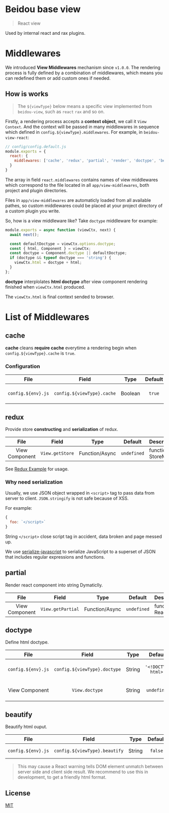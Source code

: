 # Beidou base view

> React view

Used by internal react and rax plugins.

# Middlewares
We introduced **View Middlewares** mechanism since `v1.0.0`. The rendering process is fully defined by a combination of middlewares, which means you can redefined them or add custom ones if needed.

## How is works

> The `${viewType}` below means a specific view implemented from `beidou-view`, such as `react` `rax` and so on.

Firstly, a rendering process accepts a **context object**, we call it `View Context`. And the context will be passed in many middlewares in sequence which defined in `config.${viewType}.middlewares`. For example, in `beidou-view-react`:

```js
// config/config.default.js
module.exports = {
  react: {
    middlewares: ['cache', 'redux', 'partial', 'render', 'doctype', 'beautify'],
  }
}
```

The array in field `react.middlewares` contains names of view middlewares which correspond to the file located in all `app/view-middlewares`, both project and plugin directories.

Files in `app/view-middlewares` are automaticly loaded from all available pathes, so custom middlewares could be placed at your project directory of a custom plugin you write.

So, how is a view middleware like? Take `doctype` middleware for example:

```js
module.exports = async function (viewCtx, next) {
  await next();

  const defaultDoctype = viewCtx.options.doctype;
  const { html, Component } = viewCtx;
  const doctype = Component.doctype || defaultDoctype;
  if (doctype && typeof doctype === 'string') {
    viewCtx.html = doctype + html;
  }
};
```

**doctype** interplolates **html doctype** after view component rendering finished when `viewCtx.html` produced. 

The `viewCtx.html` is final context sended to browser. 


# List of Middlewares

## cache

**cache** cleans **require cache** everytime a rendering begin when `config.${viewType}.cache` is `true`.

### Configuration
| File | Field | Type | Default | Description |
|:--:|:--:|:--:|:--:|:--|
|`config.${env}.js` | `config.${viewType}.cache` | Boolean | `true` | Don't clean cache if `true`

## redux

Provide store **constructing** and **serialization** of redux.

| File | Field | Type | Default | Description |
|:--:|:--:|:--:|:--:|:--|
| View Component | `View.getStore` | Function/Async | `undefined` | function(viewCtx.props): StoreMap 

See [Redux Example](https://github.com/alibaba/beidou/tree/master/examples/redux) for usage.

### Why need serialization
Usually, we use JSON object wrapped in `<script>` tag to pass data from server to client. `JSON.stringify` is not safe because of XSS.

For example:

```js
{
  foo: `</script>`
}
```

String `</script>` close script tag in accident, data broken and page messed up.

We use [serialize-javascript](https://github.com/yahoo/serialize-javascript) to serialize JavaScript to a superset of JSON that includes regular expressions and functions.
 
## partial

Render react component into string Dymaticlly.

| File | Field | Type | Default | Description |
|:--:|:--:|:--:|:--:|:--|
| View Component | `View.getPartial` | Function/Async | `undefined` | function(viewCtx.props): ReactComponentMap 

## doctype

Define html doctype.

| File | Field | Type | Default | Description |
|:--:|:--:|:--:|:--:|:--|
|`config.${env}.js` | `config.${viewType}.doctype` | String | `'<!DOCTYPE html>'` | Global doctype config
| View Component | `View.doctype` | String | `undefined` | View doctype config


## beautify

Beautify html ouput.

| File | Field | Type | Default | Description |
|:--:|:--:|:--:|:--:|:--|
|`config.${env}.js` | `config.${viewType}.beautify` | String | `false` | enable/disable beautify

> This may cause a React warning tells DOM element unmatch between server side and client side result. We recommend to use this in development, to get a friendly html format.

## License

[MIT](LICENSE)
